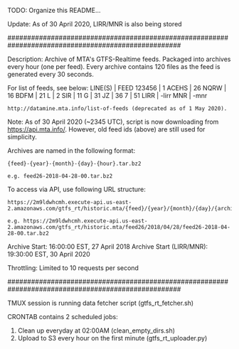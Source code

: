 TODO: Organize this README...

Update: As of 30 April 2020, LIRR/MNR is also being stored

####################################################################################################

Description: Archive of MTA's GTFS-Realtime feeds. Packaged into archives every hour (one per feed).
Every archive contains 120 files as the feed is generated every 30 seconds.

For list of feeds, see below:
    LINE(S) | FEED
    123456  | 1
    ACEHS   | 26
    NQRW    | 16
    BDFM    | 21
    L       | 2
    SIR     | 11
    G       | 31 
    JZ      | 36
    7       | 51
    LIRR    | -lirr
    MNR     | -mnr

    http://datamine.mta.info/list-of-feeds (deprecated as of 1 May 2020).
    
Note: As of 30 April 2020 (~2345 UTC), script is now downloading from https://api.mta.info/. However, old feed
ids (above) are still used for simplicity.


Archives are named in the following format:

    {feed}-{year}-{month}-{day}-{hour}.tar.bz2

    e.g. feed26-2018-04-28-00.tar.bz2

To access via API, use following URL structure:

    https://2m9ldwhcmh.execute-api.us-east-2.amazonaws.com/gtfs_rt/historic.mta/{feed}/{year}/{month}/{day}/{archive}

    e.g. https://2m9ldwhcmh.execute-api.us-east-2.amazonaws.com/gtfs_rt/historic.mta/feed26/2018/04/28/feed26-2018-04-28-00.tar.bz2


Archive Start: 16:00:00 EST, 27 April 2018
Archive Start (LIRR/MNR): 19:30:00 EST, 30 April 2020

Throttling: Limited to 10 requests per second

####################################################################################################

TMUX session is running data fetcher script (gtfs_rt_fetcher.sh)

CRONTAB contains 2 scheduled jobs:
1. Clean up everyday at 02:00AM (clean_empty_dirs.sh)
2. Upload to S3 every hour on the first minute (gtfs_rt_uploader.py)
